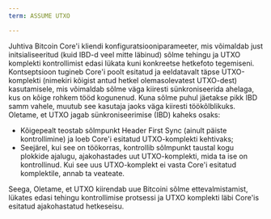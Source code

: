 ```yaml
---
term: ASSUME UTXO

---
```

Juhtiva Bitcoin Core'i kliendi konfiguratsiooniparameeter, mis võimaldab just initsialiseeritud (kuid IBD-d veel mitte läbinud) sõlme tehingu ja UTXO komplekti kontrollimist edasi lükata kuni konkreetse hetkefoto tegemiseni. Kontseptsioon tugineb Core'i poolt esitatud ja eeldatavalt täpse UTXO-komplekti (nimekiri kõigist antud hetkel olemasolevatest UTXO-dest) kasutamisele, mis võimaldab sõlme väga kiiresti sünkroniseerida ahelaga, kus on kõige rohkem tööd kogunenud. Kuna sõlme puhul jäetakse pikk IBD samm vahele, muutub see kasutaja jaoks väga kiiresti töökõlblikuks. Oletame, et UTXO jagab sünkroniseerimise (IBD) kaheks osaks:


- Kõigepealt teostab sõlmpunkt Header First Sync (ainult päiste kontrollimine) ja loeb Core'i esitatud UTXO-komplekti kehtivaks;
- Seejärel, kui see on töökorras, kontrollib sõlmpunkt taustal kogu plokkide ajalugu, ajakohastades uut UTXO-komplekti, mida ta ise on kontrollinud. Kui see uus UTXO-komplekt ei vasta Core'i esitatud komplektile, annab ta veateate.

Seega, Oletame, et UTXO kiirendab uue Bitcoini sõlme ettevalmistamist, lükates edasi tehingu kontrollimise protsessi ja UTXO komplekti läbi Core'is esitatud ajakohastatud hetkeseisu.
